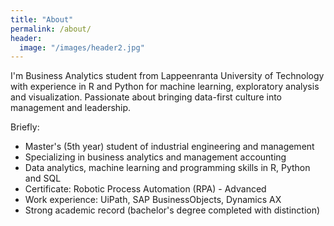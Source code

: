```yaml
---
title: "About"
permalink: /about/
header:
  image: "/images/header2.jpg"
---
```


I'm Business Analytics student from Lappeenranta University of Technology with experience in R and Python for machine learning, exploratory analysis and visualization. Passionate about bringing data-first culture into management and leadership.

Briefly:
* Master's (5th year) student of industrial engineering and management
* Specializing in business analytics and management accounting
* Data analytics, machine learning and programming skills in R, Python and SQL
* Certificate: Robotic Process Automation (RPA) - Advanced
* Work experience: UiPath, SAP BusinessObjects, Dynamics AX
* Strong academic record (bachelor's degree completed with distinction)

